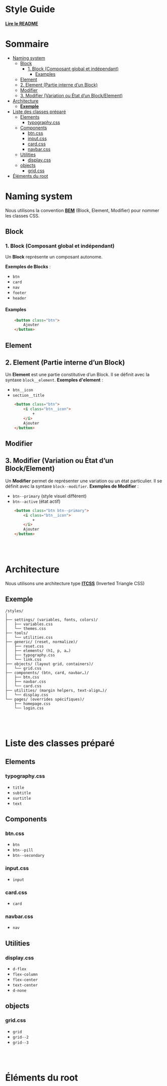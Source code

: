 # Style Guide <!-- omit in toc -->
#### [Lire le README](../../README.md) <!-- omit in toc -->
# Sommaire <!-- omit in toc -->
- [Naming system](#naming-system)
  - [Block](#block)
    - [1. Block (Composant global et indépendant)](#1-block-composant-global-et-indépendant)
      - [Examples](#examples)
  - [Element](#element)
  - [2. Element (Partie interne d’un Block)](#2-element-partie-interne-dun-block)
  - [Modifier](#modifier)
  - [3. Modifier (Variation ou État d’un Block/Element)](#3-modifier-variation-ou-état-dun-blockelement)
- [Architecture](#architecture)
  - [**Exemple**](#exemple)
- [Liste des classes préparé](#liste-des-classes-préparé)
  - [Elements](#elements)
    - [typography.css](#typographycss)
  - [Components](#components)
    - [btn.css](#btncss)
    - [input.css](#inputcss)
    - [card.css](#cardcss)
    - [navbar.css](#navbarcss)
  - [Utilities](#utilities)
    - [display.css](#displaycss)
  - [objects](#objects)
    - [grid.css](#gridcss)
- [Éléments du root](#éléments-du-root)



# Naming system
Nous utilisons la convention **[BEM](https://getbem.com/)** (Block, Element, Modifier) pour nommer les classes CSS.  

## Block
### 1. Block (Composant global et indépendant)  
Un **Block** représente un composant autonome.  

**Exemples de Blocks** :  
- `btn`  
- `card`  
- `nav`  
- `footer`  
- `header`  
#### Examples
```html
    <button class="btn">
        Ajouter
    </button>
```
## Element
## 2. Element (Partie interne d’un Block)
Un **Element** est une partie constitutive d’un Block.
Il se définit avec la syntaxe `block__element`.
**Exemples d'element** : 
- `btn__icon`
- `section__title`


```html
    <button class="btn">
        <i class="btn__icon">
            +
        </i>
        Ajouter
    </button>
```

## Modifier
## 3. Modifier (Variation ou État d’un Block/Element)
Un **Modifier** permet de représenter une variation ou un état particulier.
Il se définit avec la syntaxe `block--modifier`.
**Exemples de Modifier** : 
- `btn--primary` (style visuel différent)
- `btn--active` (état actif)
```html
    <button class="btn btn--primary">
        <i class="btn__icon">
            +
        </i>
        Ajouter
    </button>
```
<br />
<br />

# Architecture
Nous utilisons une architecture type **[ITCSS](https://www.freecodecamp.org/news/managing-large-s-css-projects-using-the-inverted-triangle-architecture-3c03e4b1e6df/)** (Inverted Triangle CSS)
## **Exemple**
```
/styles/
│
├── settings/ (variables, fonts, colors)/
│   ├── variables.css
│   └── themes.css
├── tools/ 
│   └── utilities.css
├── generic/ (reset, normalize)/
│   ├── reset.css
│   ├── elements/ (h1, p, a…)
│   ├── typography.css
│   └── link.css
├── objects/ (layout grid, containers)/
│   └── grid.css
├── components/ (btn, card, navbar…)/
│   ├── btn.css
│   ├── navbar.css
│   └── card.css
├── utilities/ (margin helpers, text-align…)/
│   └── display.css
└── pages/ (overrides spécifiques)/
    ├── homepage.css
    └── login.css
```


<br />
<br />

# Liste des classes préparé
## Elements
### typography.css
- `title`
- `subtitle`
- `surtitle`
- `text`

## Components
### btn.css
- `btn`
- `btn--pill`
- `btn--secondary`
### input.css
- `input`
### card.css
- `card`
### navbar.css
- `nav`


## Utilities
### display.css
- `d-flex`
- `flex-column`
- `flex-center`
- `text-center`
- `d-none`

## objects 
### grid.css
- `grid`
- `grid--2`
- `grid--3`


<br />
<br />

# Éléments du root

